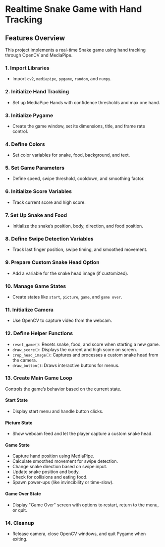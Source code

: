 # Realtime Snake Game with Hand Tracking

## Features Overview
This project implements a real-time Snake game using hand tracking through OpenCV and MediaPipe.

### **1. Import Libraries**
- Import `cv2`, `mediapipe`, `pygame`, `random`, and `numpy`.

### **2. Initialize Hand Tracking**
- Set up MediaPipe Hands with confidence thresholds and max one hand.

### **3. Initialize Pygame**
- Create the game window, set its dimensions, title, and frame rate control.

### **4. Define Colors**
- Set color variables for snake, food, background, and text.

### **5. Set Game Parameters**
- Define speed, swipe threshold, cooldown, and smoothing factor.

### **6. Initialize Score Variables**
- Track current score and high score.

### **7. Set Up Snake and Food**
- Initialize the snake’s position, body, direction, and food position.

### **8. Define Swipe Detection Variables**
- Track last finger position, swipe timing, and smoothed movement.

### **9. Prepare Custom Snake Head Option**
- Add a variable for the snake head image (if customized).

### **10. Manage Game States**
- Create states like `start`, `picture`, `game`, and `game over`.

### **11. Initialize Camera**
- Use OpenCV to capture video from the webcam.

### **12. Define Helper Functions**
- `reset_game()`: Resets snake, food, and score when starting a new game.
- `draw_score()`: Displays the current and high score on screen.
- `crop_head_image()`: Captures and processes a custom snake head from the camera.
- `draw_button()`: Draws interactive buttons for menus.

### **13. Create Main Game Loop**
Controls the game’s behavior based on the current state.

#### **Start State**
- Display start menu and handle button clicks.

#### **Picture State**
- Show webcam feed and let the player capture a custom snake head.

#### **Game State**
- Capture hand position using MediaPipe.
- Calculate smoothed movement for swipe detection.
- Change snake direction based on swipe input.
- Update snake position and body.
- Check for collisions and eating food.
- Spawn power-ups (like invincibility or time-slow).

#### **Game Over State**
- Display "Game Over" screen with options to restart, return to the menu, or quit.

### **14. Cleanup**
- Release camera, close OpenCV windows, and quit Pygame when exiting.
